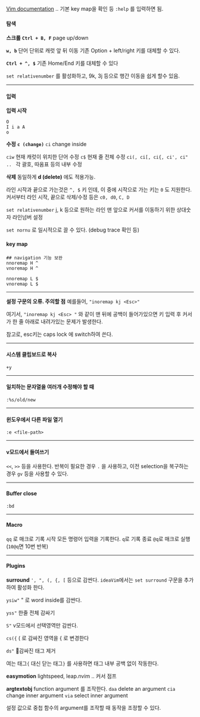 
[Vim documentation](https://vimdoc.sourceforge.net/htmldoc/index.html)
.. 기본 key map을 확인 등
`:help` 를 입력하면 됨.


#### 탐색 

**스크롤**
**`Ctrl + B, F`** page up/down

**`w, b`**
단어 단위로 캐럿 앞 뒤 이동
기존 Option + left/right 키를 대체할 수 있다.

**`Ctrl + ^, $`**
기존 Home/End 키를 대체할 수 있다

`set relativenumber`  를 활성화하고,
9k, 3j 등으로 행간 이동을 쉽게 할수 있음.

---
#### 입력

**입력 시작**
```
O
I i a A
o
```

**수정**
**`c (change)`**
`ci` change inside

`ciw` 현재 캐럿이 위치한 단어 수정
`c$` 현재 줄 전체 수정
`ci(, ci[, ci{, ci', ci" .. ` 각 괄호, 따옴표 등의 내부 수정

**삭제**
동일하게 **d (delete)** 에도 적용가능.

라인 시작과 끝으로 가는것은 `^, $` 키 인데, 이 중에 시작으로 가는 키는 `0` 도 지원한다.
커서부터 라인 시작, 끝으로 삭제/수정 등은
`c0, d0`, `C, D` 

`set relativenumber`
j, k 등으로 원하는 라인 맨 앞으로 커서를 이동하기 위한 상대숫자 라인넘버 설정

`set nornu` 로 일시적으로 끌 수 있다. (debug trace 확인 등)



#### key map
```
## navigation 기능 보완 
nnoremap H ^
vnoremap H ^

nnoremap L $
vnoremap L $

```




---


**설정 구문의 오류. 주의할 점**
예를들어,
`"inoremap kj <Esc>"`

여기서, `"inoremap kj <Esc> "` 와 같이 맨 뒤에 공백이 들어가있으면
키 입력 후 커서가 한 줄 아래로 내려가있는 문제가 발생한다.

참고로, esc키는 caps lock 에 switch하여 쓴다.

---

#### 시스템 클립보드로 복사

`+y`

---

#### 일치하는 문자열을 여러개 수정해야 할 때
`:%s/old/new`


---

#### 윈도우에서 다른 파일 열기

`:e <file-path>`


---

#### v모드에서 들여쓰기
`<<`, `>>` 등을 사용한다.
반복이 필요한 경우 `.` 을 사용하고,
이전 selection을 복구하는 경우 `gv` 등을 사용할 수 있다.


---

#### Buffer close
`:bd`


---

#### Macro

`qq` 로 매크로 기록 시작
모든 명령어 입력을 기록한다.
`q`로 기록 종료
`@q`로 매크로 실행 (`10@q`면 10번 반복)


---
#### Plugins

**surround**
`', ", (, {, [` 등으로 감싼다.
`ideaVim`에서는 `set surround` 구문을 추가하여 활성화 한다.

`ysiw"` 
" 로 word inside를 감싼다.

`yss"`
한줄 전체 감싸기

`S"`
v모드에서 선택영역만 감싼다.

`cs({` 
( 로 감싸진 영역을 { 로 변경한다

`ds"` 
감싸진 태그 제거

여는 태그`{` 대신 닫는 태그`}` 를 사용하면 태그 내부 공백 없이 작동한다. 

**easymotion**
lightspeed, leap.nvim ..
커서 점프


**argtextobj**
function argument 를 조작한다.
`daa` delete an argument
`cia` change inner argument
`via` select inner argument

설정 값으로 중첩 함수의 argument를 조작할 때 동작을 조정할 수 있다.













